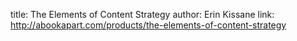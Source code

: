 title: The Elements of Content Strategy
author: Erin Kissane
link: http://abookapart.com/products/the-elements-of-content-strategy
